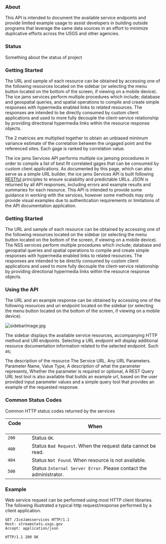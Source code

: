 ### About
This API is intended to document the available service endpoints and provide limited example usage to assist developers in building outside programs that leverage the same data sources in an effort to minimize duplicative efforts across the USGS and other agencies.

### Status
Something about the status of project
### Getting Started
The URL and sample of each resource can be obtained by accessing one of the following resources located on the sidebar (or selecting the menu button located on the bottom of the screen, if viewing on a mobile device). The ice jams services perform multiple procedures which include; database and geospatial queries, and spatial operations to compile and create simple responses with hypermedia enabled links to related resources. The responses are intended to be directly consumed by custom client applications and used to more fully decouple the client-service relationship by providing directional hypermedia links within the resource response objects.

The 2 matrices are multiplied together to obtain an unbiased minimum variance estimate of the correlation between the ungaged point and the referenced sites. 
Each gage is ranked by correlation value.

The ice jams Services API performs multiple ice jamsing procedures in order to compile a list of best fit correlated gages that can be consumed by custom client applications. As documented by this page, which can also serve as a simple URL builder, the ice jams Services API is built following [RESTful](http://en.wikipedia.org/wiki/Representational_state_transfer) principles to ensure scalability and predictable URLs. JSON is returned by all API responses, including errors and example results and summaries for each resource. This API is intended to provide some guidance in working with the services, however some methods may only provide visual examples due to authentication requirements or limitations of the API documentation application. 

### Getting Started
The URL and sample of each resource can be obtained by accessing one of the following resources located on the sidebar (or selecting the menu button located on the bottom of the screen, if viewing on a mobile device). The NSS services perform multiple procedures which include; database and geospatial queries and spatial operations to compile and create simple responses with hypermedia enabled links to related resources. The responses are intended to be directly consumed by custom client applications and used to more fully decouple the client-service relationship by providing directional hypermedia links within the resource response objects.
### Using the API
The URL and an example response can be obtained by accessing one of the following resources and uri endpoint located on the sidebar (or selecting the menu button located on the bottom of the screen, if viewing on a mobile device). 

<img alt="sidebarImage.jpg" 
src="" />

The sidebar displays the available service resources, accompanying HTTP method and URI endpoints. Selecting a URL endpoint will display additional resource documentation information related to the selected endpoint. Such as;

The description of the resource
The Service URL.
Any URL Parameters.
Parameter Name,
Value Type,
A description of what the parameter represents,
Whether the parameter is required or optional,
A REST Query URL test tool is also available that builds an example url, based on the user provided input parameter values and a simple query tool that provides an example of the requested response.

### Common Status Codes
Common HTTP status codes returned by the services

| Code &nbsp; &nbsp; &nbsp;   |When     
| ------- |---------
| `200`   | Status  `OK`.
| `400`   | Status `Bad Request`. When the request data cannot be read.
| `404`   | Status `Not Found`. When resource is not available.
| `500`   | Status `Internal Server Error`. Please contact the administrator. 

### Example
Web service request can be performed using most HTTP client libraries. The following illustrated a typical http request/response performed by a client application.

```
GET /IceJamsservices HTTP/1.1
Host: streamstats.usgs.gov
Accept: application/json
```
```
HTTP/1.1 200 OK

  
```
